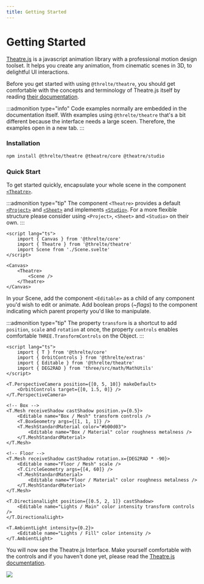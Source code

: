 ```yaml
---
title: Getting Started
---
```


# Getting Started

[Theatre.js](https://www.theatrejs.com/) is a javascript animation library with a professional motion design toolset. It helps you create any animation, from cinematic scenes in 3D, to delightful UI interactions.

Before you get started with using `@threlte/theatre`, you should get comfortable with the concepts and terminology of Theatre.js itself by reading [their documentation](https://www.theatrejs.com/docs/latest).

:::admonition type="info"
Code examples normally are embedded in the documentation itself. With examples using `@threlte/theatre` that's a bit different because the interface needs a large sceen. Therefore, the examples open in a new tab.
:::

### Installation

```bash copy
npm install @threlte/theatre @theatre/core @theatre/studio
```

### Quick Start

To get started quickly, encapsulate your whole scene in the component [`<Theatre>`](/theatre/theatre).

:::admonition type="tip"
The component `<Theatre>` provides a default [`<Project>`](/theatre/project) and [`<Sheet>`](/theatre/sheet) and implements [`<Studio>`](/theatre/studio). For a more flexible structure please consider using `<Project>`, `<Sheet>` and `<Studio>` on their own.
:::

```svelte title=App.svelte|copyHighlight={3,8,10}
<script lang="ts">
	import { Canvas } from '@threlte/core'
	import { Theatre } from '@threlte/theatre'
	import Scene from './Scene.svelte'
</script>

<Canvas>
	<Theatre>
		<Scene />
	</Theatre>
</Canvas>
```

In your Scene, add the component `<Editable>` as a child of any component you'd wish to edit or animate. Add boolean props (~_flags_) to the component indicating which parent property you'd like to manipulate.

:::admonition type="tip"
The property `transform` is a shortcut to add `position`, `scale` and `rotation` at once, the property `controls` enables comfortable `THREE.TransformControls` on the Object.
:::

```svelte title=Scene.svelte
<script lang="ts">
	import { T } from '@threlte/core'
	import { OrbitControls } from '@threlte/extras'
	import { Editable } from '@threlte/theatre'
	import { DEG2RAD } from 'three/src/math/MathUtils'
</script>

<T.PerspectiveCamera position={[0, 5, 10]} makeDefault>
	<OrbitControls target={[0, 1.5, 0]} />
</T.PerspectiveCamera>

<!-- Box -->
<T.Mesh receiveShadow castShadow position.y={0.5}>
	<Editable name="Box / Mesh" transform controls />
	<T.BoxGeometry args={[1, 1, 1]} />
	<T.MeshStandardMaterial color="#b00d03">
		<Editable name="Box / Material" color roughness metalness />
	</T.MeshStandardMaterial>
</T.Mesh>

<!-- Floor -->
<T.Mesh receiveShadow castShadow rotation.x={DEG2RAD * -90}>
	<Editable name="Floor / Mesh" scale />
	<T.CircleGeometry args={[4, 60]} />
	<T.MeshStandardMaterial>
		<Editable name="Floor / Material" color roughness metalness />
	</T.MeshStandardMaterial>
</T.Mesh>

<T.DirectionalLight position={[0.5, 2, 1]} castShadow>
	<Editable name="Lights / Main" color intensity transform controls />
</T.DirectionalLight>

<T.AmbientLight intensity={0.2}>
	<Editable name="Lights / Fill" color intensity />
</T.AmbientLight>
```

You will now see the Theatre.js Interface. Make yourself comfortable with the controls and if you haven't done yet, please read the [Theatre.js documentation](https://www.theatrejs.com/docs/latest).

<img src="/images/theatre/getting-started.png" class="mt-8 rounded-md shadow-lg mx-auto border border-gray-divider overflow-hidden h-auto relative">
